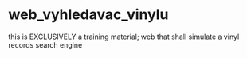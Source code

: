 # web_vyhledavac_vinylu
this is EXCLUSIVELY a training material; web that shall simulate a vinyl records search engine
